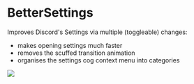 # BetterSettings

Improves Discord's Settings via multiple (toggleable) changes:
- makes opening settings much faster
- removes the scuffed transition animation
- organises the settings cog context menu into categories

![](https://github.com/Vendicated/Yuricord/assets/45497981/e8d67a95-3909-4be5-8281-8cf9d2f1c30e)



